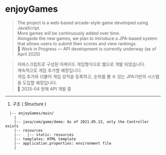 # enjoyGames

> The project is a web-based arcade-style game developed using JavaScript.  
> More games will be continuously added over time.  
> Alongside the new games, we plan to introduce a JPA-based system that allows users to submit their scores and view rankings.  
> 🔧 Work in Progress — API development is currently underway (as of April 2025)  

> 자바스크립트로 구성된 아케이드 게임형식으로 웹으로 개발 되었습니다.   
> 계속적으로 게임 추가할 예정입니다.    
> 게임 추가와 더불어 게임 성적을 등록하고, 순위를 볼 수 있는 JPA기반의 시스템을 도입할 예정입니다.  
> 🔧 2025-04 현재 API 개발 중  

-------------------------------------

1. 구조 ( Structure )
```
  |-- enjoyGames/main/   
    |   
    |-- java/com/game/demo: As of 2021.05.13, only the Controller exists  
    |-- resources   
    |--   |-- static: resources   
    |-- templates: HTML template   
    |-- application.properties: environment file 
    |
```
